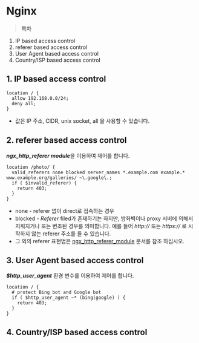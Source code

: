 # Nginx

> **목차**
1. IP based access control
2. referer based access control
3. User Agent based access control
4. Country/ISP based access control

## 1. IP based access control

```nginx
location / {
  allow 192.168.0.0/24;
  deny all;
}
```

* 값은 IP 주소, CIDR, unix socket, all 을 사용할 수 있습니다.

## 2. referer based access control

***ngx_http_referer module***을 이용하여 제어를 합니다.

```nginx
location /photo/ {
  valid_referers none blocked server_names *.example.com example.* www.example.org/galleries/ ~\.google\.;
  if ( $invalid_referer) {
    return 403;
  }
}
```
* none - referer 없이 direct로 접속하는 경우
* blocked - *Referer* filed가 존재하기는 하지만, 방화벽이나 proxy 서버에 의해서 지워지거나 또는 변조된 경우를 의미합니다. 예를 들어 *http://* 또는 *https://* 로 시작하지 않는 referer 주소를 들 수 있습니다.
* 그 외의 referer 표현법은 [ngx_http_referer_module](http://nginx.org/en/docs/http/ngx_http_referer_module.html) 문서를 참조 하십시오.

## 3. User Agent based access control

***$http_user_agent*** 환경 변수를 이용하여 제어를 합니다.

```nginx
location / {
  # protect Bing bot and Google bot
  if ( $http_user_agent ~* (bing|google) ) {
    return 403;
  }
}
```

## 4. Country/ISP based access control